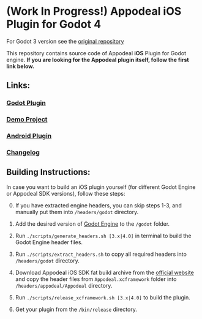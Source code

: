 # (Work In Progress!) Appodeal iOS Plugin for Godot 4
For Godot 3 version see the [original repository](https://github.com/DmitriiFeshchenko/godot-appodeal-ios-plugin)

This repository contains source code of Appodeal **iOS** Plugin for Godot engine.
**If you are looking for the Appodeal plugin itself, follow the first link below.**

## Links:

### [Godot Plugin](https://github.com/virtualplaynl/godot-4-appodeal-editor-plugin)

### [Demo Project](https://github.com/virtualplaynl/godot-4-appodeal-demo-project)

### [Android Plugin](https://github.com/virtualplaynl/godot-4-appodeal-android-plugin)

### [Changelog](CHANGELOG.md)

## Building Instructions:

In case you want to build an iOS plugin yourself (for different Godot Engine or Appodeal SDK versions),
follow these steps:

0. If you have extracted engine headers, you can skip steps 1-3, and manually put them into `/headers/godot` directory.

1. Add the desired version of [Godot Engine](https://github.com/godotengine/godot) to the `/godot` folder.

2. Run `./scripts/generate_headers.sh [3.x|4.0]` in terminal to build the Godot Engine header files.

3. Run `./scripts/extract_headers.sh` to copy all required headers into `/headers/godot` directory.

4. Download Appodeal iOS SDK fat build archive from the [official website](https://docs.appodeal.com/ios/get-started) and copy the header files
from `Appodeal.xcframework` folder into `/headers/appodeal/Appodeal` directory.

5. Run `./scripts/release_xcframework.sh [3.x|4.0]` to build the plugin.

6. Get your plugin from the `/bin/release` directory.
